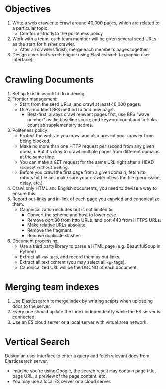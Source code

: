 # Objectives
1. Write a web crawler to crawl around 40,000 pages, which are related to a particular topic.
    * Comform strictly to the politeness policy
2. Work with a team, each team member will be given several seed URLs as the start for his/her crawler.
    * After all crawlers finish, merge each member's pages together.
3. Design a vertical search engine using Elasticsearch (a graphic user interface).

# Crawling Documents
1. Set up Elasticsearch to do indexing.
2. Frontier management:
    * Start from the seed URLs, and crawl at least 40,000 pages.
    * Use a modified BFS method to find new pages
        * Best-first, always crawl relevant pages first, use BFS "wave number" as the baseline score, add keyword count and in-links count as supplementary scores.
3. Politeness policy:
    * Protect the website you crawl and also prevent your crawler from being blocked.
    * Make no more than one HTTP request per second from any given domain. But it's okay to crawl multiple pages from different domains at the same time.
    * You can make a GET request for the same URL right after a HEAD request without waiting.
    * Before you crawl the first page from a given domain, fetch its robots.txt file and make sure your crawler obeys the file (permission, delay, etc.)
4. Crawl only HTML and English documents, you need to devise a way to ensure this.
5. Record out-links and in-link of each page you crawled and canonicalize them.
    * Canonicalization includes but is not limited to:
        * Convert the scheme and host to lower case.
        * Remove port 80 from http URLs, and port 443 from HTTPS URLs.
        * Make relative URLs absolute.
        * Remove the fragment.
        * Remove duplicate slashes.
6. Document processing:
    * Use a third party library to parse a HTML page (e.g. BeautifulSoup in Python)
    * Extract all ```<a>``` tags, and record them as out-links.
    * Extract all text content (you may select all ```<p>``` tags).
    * Canonicalized URL will be the DOCNO of each document.

# Merging team indexes
1. Use Elasticsearch to merge index by writting scripts when uploading docs to the server.
2. Every one should update the index independentily while the ES server is connected.
3. Use an ES cloud server or a local server with virtual area network.

# Vertical Search
Design an user interface to enter a query and fetch relevant docs from Elasticsearch server.
* Imagine you're using Google, the search result may contain page title, page URL, a preview of the page content, etc.
* You may use a local ES server or a cloud server.
